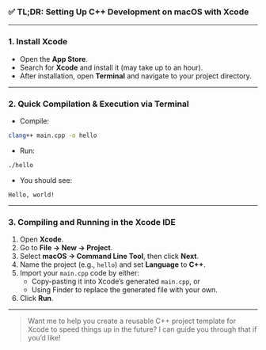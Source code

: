 ### ✅ **TL;DR: Setting Up C++ Development on macOS with Xcode**

---

### **1. Install Xcode**
- Open the **App Store**.
- Search for **Xcode** and install it (may take up to an hour).
- After installation, open **Terminal** and navigate to your project directory.

---

### **2. Quick Compilation & Execution via Terminal**
- Compile:
```bash
clang++ main.cpp -o hello
```
- Run:
```bash
./hello
```
- You should see:
```
Hello, world!
```

---

### **3. Compiling and Running in the Xcode IDE**
1. Open **Xcode**.
2. Go to **File → New → Project**.
3. Select **macOS → Command Line Tool**, then click **Next**.
4. Name the project (e.g., `hello`) and set **Language** to **C++**.  
5. Import your `main.cpp` code by either:
   - Copy-pasting it into Xcode’s generated `main.cpp`, or  
   - Using Finder to replace the generated file with your own.  
6. Click **Run**.

---

> Want me to help you create a reusable C++ project template for Xcode to speed things up in the future? I can guide you through that if you’d like!